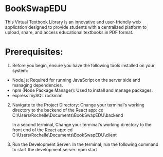 # BookSwapEDU

This Virtual Textbook Library is an innovative and user-friendly web application designed to provide students with a centralized platform to upload, share, and access educational textbooks in PDF format.

# Prerequisites:

1. Before you begin, ensure you have the following tools installed on your system:

- Node.js: Required for running JavaScript on the server side and managing dependencies.
- npm (Node Package Manager): Used to install and manage packages.
- express mySQL rockman

2. Navigate to the Project Directory:
   Change your terminal's working directory to the backend of the React app: cd C:\Users\Rochelle\Documents\BookSwapEDU\backend

   In a second terminal, Change your terminal's working directory to the front end of the React app: cd C:\Users\Rochelle\Documents\BookSwapEDU\client

3. Run the Development Server:
   In the terminal, run the following command to start the development server: npm start
